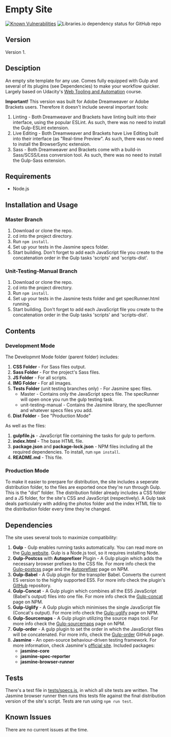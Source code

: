 # Empty Site

[![Known Vulnerabilities](https://snyk.io/test/github/shirblc/gulp-site-template/badge.svg?targetFile=package.json)](https://snyk.io/test/github/shirblc/gulp-site-template?targetFile=package.json)
![Libraries.io dependency status for GitHub repo](https://img.shields.io/librariesio/github/shirblc/gulp-site-template)

## Version

Version 1.

## Desciption

An empty site template for any use. Comes fully equipped with Gulp and several of its plugins (see Dependencies) to make your workflow quicker. Largely based on Udacity's [Web Tooling and Automation](https://www.udacity.com/course/web-tooling-automation--ud892) course.

**Important!** This version was built for Adobe Dreamweaver or Adobe Brackets users. Therefore it doesn't include several important tools:

1. Linting - Both Dreamweaver and Brackets have linting built into their interface, using the popular ESLint. As such, there was no need to install the Gulp-ESLint extension.
2. Live Editing - Both Dreamweaver and Brackets have Live Editing built into their interface (as "Real-time Preview". As such, there was no need to install the BrowserSync extension.
3. Sass - Both Dreamweaver and Brackets come with a build-in Sass/SCSS/Less conversion tool. As such, there was no need to install the Gulp-Sass extension.

## Requirements

- Node.js

## Installation and Usage

### Master Branch

1. Download or clone the repo.
2. cd into the project directory.
3. Run ```npm install```.
4. Set up your tests in the Jasmine specs folder.
5. Start building. Don't forget to add each JavaScript file you create to the concatenation order in the Gulp tasks 'scripts' and 'scripts-dist'.

### Unit-Testing-Manual Branch

1. Download or clone the repo.
2. cd into the project directory.
3. Run ```npm install```.
4. Set up your tests in the Jasmine tests folder and get specRunner.html running.
5. Start building. Don't forget to add each JavaScript file you create to the concatenation order in the Gulp tasks 'scripts' and 'scripts-dist'.

## Contents

### Development Mode

The Developmnt Mode folder (parent folder) includes:

1. **CSS Folder** - For Sass files output.
2. **Sass Folder** - For the project's Sass files.
3. **JS Folder** - For all scripts.
4. **IMG Folder** - For all images.
5. **Tests Folder** (unit testing branches only) - For Jasmine spec files.
	- Master - Contains only the JavaScript specs file. The specRunner will open once you run the gulp testing task.
	- unit-testing-manual - Contains the Jasmine library, the specRunner and whatever specs files you add.
6. **Dist Folder** - See "Production Mode"

As well as the files:

1. **gulpfile.js** - JavaScript file containing the tasks for gulp to perform. 
2. **index.html** - The base HTML file.
3. **package.json** and **package-lock.json** - NPM files including all the required dependencies. To install, run ```npm install```.
4. **README.md** - This file.

### Production Mode

To make it easier to prerpare for distribution, the site includes a seperate distribution folder, to the files are exported once they're run through Gulp. This is the "dist" folder.
The distribution folder already includes a CSS folder and a JS folder, for the site's CSS and JavaScript (respectively). A Gulp task deals particulalry with adding the photos folder and the index HTML file to the distribution folder every time they're changed.

## Dependencies

The site uses several tools to maximize compatibility:

1. **Gulp** - Gulp enables running tasks automatically. You can read more on the [Gulp website](https://gulpjs.com). Gulp is a Node.js tool, so it requires installing Node.
2. **Gulp-Postcss** with **Autoprefixer** Plugin - A Gulp plugin which adds the necessary browser prefixes to the CSS file. For more info check the [Gulp-postcss](https://www.npmjs.com/package/gulp-postcss) page and the [Autoprefixer](https://www.npmjs.com/package/autoprefixer) page on NPM.
3. **Gulp-Babel** - A Gulp plugin for the transpiler Babel. Converts the current ES version to the highly supported ES5. For more info check the plugin's [GitHub](https://github.com/babel/gulp-babel) repository.
4. **Gulp-Concat** - A Gulp plugin which combines all the ES5 JavaScript (Babel's output) files into one file. For more info check the [Gulp-concat](https://www.npmjs.com/package/gulp-concat) page on NPM.
5. **Gulp-Uglify** - A Gulp plugin which minimises the single JavaScript file (Concat's output). For more info check the [Gulp-uglify](https://www.npmjs.com/package/gulp-uglify) page on NPM.
6. **Gulp-Sourcemaps** - A Gulp plugin utilizing the source maps tool. For more info check the [Gulp-sourcemaps](https://www.npmjs.com/package/gulp-sourcemaps) page on NPM.
7. **Gulp-order** - A gulp plugin to set the order in which the JavaScript files will be concatenated. For more info, check the [Gulp-order](https://github.com/sirlantis/gulp-order) GitHub page.
8. **Jasmine** - An open-source behaviour-driven testing framework. For more information, check Jasmine's [official site](https://jasmine.github.io). Included packages:
    - **jasmine-core**
    - **jasmine-spec-reporter**
    - **jasmine-browser-runner**

## Tests

There's a test file in [tests/specs.js](./tests/specs.js), in which all site tests are written. The Jasmine browser runner then runs this tests file against the final distribution version of the site's script. Tests are run using `npm run test`.

## Known Issues

There are no current issues at the time.
